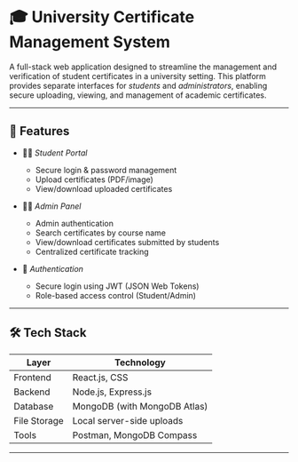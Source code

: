 # 🎓 University Certificate Management System

A full-stack web application designed to streamline the management and verification of student certificates in a university setting. This platform provides separate interfaces for *students* and *administrators*, enabling secure uploading, viewing, and management of academic certificates.

---

## 🚀 Features

- 👨‍🎓 *Student Portal*
  - Secure login & password management
  - Upload certificates (PDF/image)
  - View/download uploaded certificates

- 🧑‍💼 *Admin Panel*
  - Admin authentication
  - Search certificates by course name
  - View/download certificates submitted by students
  - Centralized certificate tracking

- 🔐 *Authentication*
  - Secure login using JWT (JSON Web Tokens)
  - Role-based access control (Student/Admin)

---

## 🛠 Tech Stack

| Layer       | Technology         |
|-------------|--------------------|
| Frontend    | React.js, CSS      |
| Backend     | Node.js, Express.js|
| Database    | MongoDB (with MongoDB Atlas) |
| File Storage| Local server-side uploads |
| Tools       | Postman, MongoDB Compass |

---





